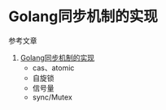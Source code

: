 # Golang同步机制的实现

参考文章

1. [Golang同步机制的实现](http://ga0.github.io/golang/2015/10/11/golang-sync.html)
    - cas、atomic
    - 自旋锁
    - 信号量
    - sync/Mutex

